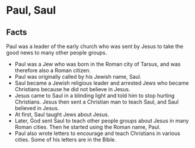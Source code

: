 # Paul, Saul

## Facts

Paul was a leader of the early church who was sent by Jesus to take the good news to many other people groups.

* Paul was a Jew who was born in the Roman city of Tarsus, and was therefore also a Roman citizen.
* Paul was originally called by his Jewish name, Saul.
* Saul became a Jewish religious leader and arrested Jews who became Christians because he did not believe in Jesus.
* Jesus came to Saul in a blinding light and told him to stop hurting Christians. Jesus then sent a Christian man to teach Saul, and Saul believed in Jesus.
* At first, Saul taught Jews about Jesus.
* Later, God sent Saul to teach other people groups about Jesus in many Roman cities. Then he started using the Roman name, Paul.
* Paul also wrote letters to encourage and teach Christians in various cities. Some of his letters are in the Bible.